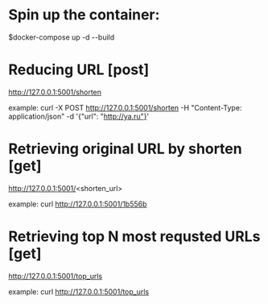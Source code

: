 # Spin up the container:
$docker-compose up -d --build

# Reducing URL [post]
http://127.0.0.1:5001/shorten

example: curl -X POST http://127.0.0.1:5001/shorten -H "Content-Type: application/json" -d '{"url": "http://ya.ru"}' 

# Retrieving original URL by shorten [get]
http://127.0.0.1:5001/<shorten_url>

example: curl http://127.0.0.1:5001/1b556b

# Retrieving top N most requsted URLs [get]
http://127.0.0.1:5001/top_urls

example: curl http://127.0.0.1:5001/top_urls
